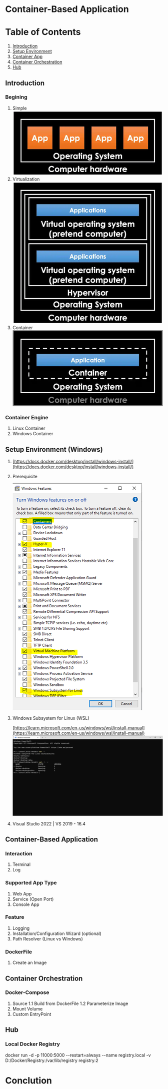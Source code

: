 # Container-Based Application

# Table of Contents
1. [Introduction](#introduction)
2. [Setup Environment](#setup-environment)
3. [Container App](#container-app)
4. [Container Orchestration](#container-orchestration)
5. [Hub](#hub)

## Introduction

### Begining
1. Simple
![Simple](files/simple.png)
2. Virtualization
![Virtualization](files/virtualization.png)
3. Container
![Container Based](files/container-based.png)

### Container Engine
1. Linux Container
2. Windows Container

## Setup Environment (Windows)
1. [https://docs.docker.com/desktop/install/windows-install/](https://docs.docker.com/desktop/install/windows-install/)
2. Prerequisite

   ![Windwos Feature](files/windwos-feature.png)
3. Windows Subsystem for Linux (WSL) 

   [https://learn.microsoft.com/en-us/windows/wsl/install-manual](https://learn.microsoft.com/en-us/windows/wsl/install-manual)
   ![Wsl](files/wsl.png)
4. Visual Studio 2022 | VS 2019 - 16.4

## Container-Based Application
### Interaction
1. Terminal
2. Log

### Supported App Type
1. Web App
2. Service (Open Port)
3. Console App

### Feature
1. Logging
2. Installation/Configuration Wizard (optional)
3. Path Resolver (Linux vs Windows)

### DockerFile
1. Create an Image
 
## Container Orchestration

### Docker-Compose
1. Source 
	1.1 Build from DockerFile
	1.2 Parameterize Image
2. Mount Volume
3. Custom EntryPoint

## Hub
### Local Docker Registry
docker run -d -p 11000:5000 --restart=always --name registry.local -v D:/Docker/Registry:/var/lib/registry registry:2

# Conclution